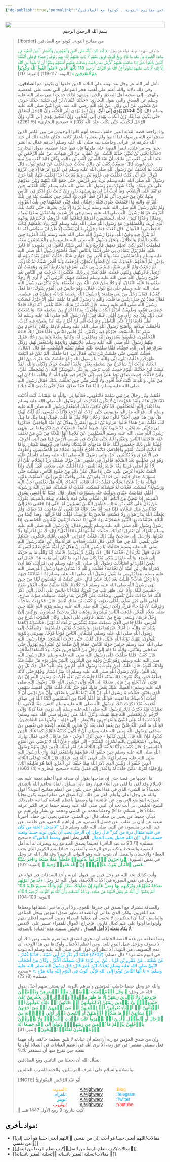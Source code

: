 ```yaml
---
{"dg-publish":true,"permalink":"/مقالات/من مفاتيح التوبة.. كونوا مع الصادقين 📝/","tags":["التوبة","القنوط","الصدق","كعب_بن_مالك"],"noteIcon":"✨"}
---
```




<div style=" display: flex; justify-content: center;">
<img style="width:100%; object-fit: cover; object-position: bottom;" src="https://images.unsplash.com/photo-1619520817334-ecc473decff7?q=80&w=735&auto=format&fit=crop&ixlib=rb-4.1.0&ixid=M3wxMjA3fDB8MHxwaG90by1wYWdlfHx8fGVufDB8fHx8fA%3D%3D"/>
</div>
<center>بسم الله الرحمن الرحيم</center>

> [!border] من مفاتيح التوبة.. كونوا مع الصادقين
> 
> جاء في سورة التوبة، قوله عز وجل:
> <font color="#00b050">﴿ لَّقَد تَّابَ ٱللَّهُ عَلَى ٱلنَّبِيِّ وَٱلۡمُهَٰجِرِينَ وَٱلۡأَنصَارِ ٱلَّذِينَ ٱتَّبَعُوهُ فِي سَاعَةِ ٱلۡعُسۡرَةِ مِنۢ بَعۡدِ مَا كَادَ يَزِيغُ قُلُوبُ فَرِيقٖ مِّنۡهُمۡ ثُمَّ تَابَ عَلَيۡهِمۡۚ إِنَّهُۥ بِهِمۡ رَءُوفٞ رَّحِيمٞ﴾ ﴿وَعَلَى ٱلثَّلَٰثَةِ ٱلَّذِينَ خُلِّفُواْ حَتَّىٰٓ إِذَا ضَاقَتۡ عَلَيۡهِمُ ٱلۡأَرۡضُ بِمَا رَحُبَتۡ وَضَاقَتۡ عَلَيۡهِمۡ أَنفُسُهُمۡ وَظَنُّوٓاْ أَن لَّا مَلۡجَأَ مِنَ ٱللَّهِ إِلَّآ إِلَيۡهِ ثُمَّ تَابَ عَلَيۡهِمۡ لِيَتُوبُوٓاْۚ إِنَّ ٱللَّهَ هُوَ ٱلتَّوَّابُ ٱلرَّحِيمُ 118 يَٰٓأَيُّهَا ٱلَّذِينَ ءَامَنُواْ ٱتَّقُواْ ٱللَّهَ وَكُونُواْ مَعَ ٱلصَّٰدِقِينَ ﴾</font> [التوبة: 117-119] [التوبة: 117]
> 
> 
> تأمل أمر الله عز وجل بعد توبته على الثلاثة الذين خلفوا أن يكونوا مع **الصادقين**، وفي ذلك دلالة والله أعلم على أهمية هجر المواطن التي تحث على المعصية والهجرة إلى صحبة أهل الصدق والخير. ويشهد لذلك حديث النبي صلى الله عليه وسلم عن الصدق والبر، يقول البخاري: 
> «حَدَّثَنَا عُثْمَانُ بْنُ أَبِي شَيْبَةَ: حَدَّثَنَا جَرِيرٌ، عَنْ مَنْصُورٍ، عَنْ أَبِي وَائِلٍ، عَنْ عَبْدِ اللَّهِ رضي الله عنه،
> عَنِ النَّبِيِّ صلى الله عليه وسلم قَالَ: (إِ**نَّ الصِّدْقَ ‌يَهْدِي ‌إِلَى ‌الْبِرِّ**، وَإِنَّ الْبِرَّ يَهْدِي إِلَى الْجَنَّةِ، وَإِنَّ الرَّجُلَ لَيَصْدُقُ حَتَّى يَكُونَ صِدِّيقًا، وَإِنَّ الْكَذِبَ يَهْدِي إِلَى الْفُجُورِ، وَإِنَّ الْفُجُورَ يَهْدِي إِلَى النَّارِ، وَإِنَّ الرَّجُلَ لَيَكْذِبُ، حَتَّى يُكْتَبَ عِنْدَ اللَّهِ كَذَّابًا).»
> «صحيح البخاري» (5/ 2261)
> 
> وإذا راجعنا قصة الثلاثة الذين خلفوا، سنجد أنهم كانوا الوحيدين من بين الكثير الذين صدقوا مع الله ورسوله لما أذنبوا ولم يعتذروا بأعذارٍ كاذبة، فكان عاقبة ذلك أن خلد الله ذكرهم في قرآنه، وخاطب نبيه صلى الله عليه وسلم أحدهم فقال له أبشر بخير يوم مر عليك، لنقرأ القصة على طولها فإن فيها عبرًا عظيمة، يقول البخاري: 
> «حَدَّثَنَا يَحْيَى بْنُ بُكَيْرٍ: حَدَّثَنَا اللَّيْثُ، عَنْ عُقَيْلٍ، عَنْ ابْنِ شِهَابٍ، عَنْ عَبْدِ الرَّحْمَنِ بْنِ عَبْدِ اللَّهِ بْنِ كَعْبِ بْنِ مَالِكٍ: أَنَّ عَبْدَ اللَّهِ بْنَ كَعْبِ بْنِ مَالِكٍ، وَكَانَ قَائِدَ كَعْبٍ مِنْ بَنِيهِ حِينَ عَمِيَ، قَالَ: سَمِعْتُ كَعْبَ بْنَ مَالِكٍ يُحَدِّثُ حِينَ تَخَلَّفَ عَنْ قِصَّةِ تَبُوكَ، قَالَ كَعْبٌ: لَمْ أَتَخَلَّفْ عَنْ رَسُولِ اللَّهِ صلى الله عليه وسلم فِي غَزْوَةٍ غَزَاهَا إِلَّا فِي غَزْوَةِ تَبُوكَ، غَيْرَ أَنِّي كُنْتُ تَخَلَّفْتُ فِي غَزْوَةِ بَدْرٍ، وَلَمْ يُعَاتِبْ أَحَدًا تَخَلَّفَ عَنْهَا، إِنَّمَا خَرَجَ رَسُولُ اللَّهِ صلى الله عليه وسلم يُرِيدُ عِيرَ قُرَيْشٍ، حَتَّى جَمَعَ اللَّهُ بَيْنَهُمْ وَبَيْنَ عَدُوِّهِمْ عَلَى غَيْرِ مِيعَادٍ، وَلَقَدْ شَهِدْتُ مَعَ رَسُولِ اللَّهِ صلى الله عليه وسلم لَيْلَةَ الْعَقَبَةِ، حِينَ تَوَاثَقْنَا عَلَى الْإِسْلَامِ، وَمَا أُحِبُّ أَنَّ لِي بِهَا مَشْهَدَ بَدْرٍ، وَإِنْ كَانَتْ بَدْرٌ أَذْكَرَ فِي النَّاسِ مِنْهَا، كَانَ مِنْ خَبَرِي: أَنِّي لَمْ أَكُنْ قَطُّ أَقْوَى وَلَا أَيْسَرَ حِينَ تَخَلَّفْتُ عَنْهُ فِي تِلْكَ الْغَزَاةِ، وَاللَّهِ مَا اجْتَمَعَتْ عِنْدِي قَبْلَهُ رَاحِلَتَانِ قَطُّ، حَتَّى جَمَعْتُهُمَا فِي تِلْكَ الْغَزْوَةِ، وَلَمْ يَكُنْ رَسُولُ اللَّهِ صلى الله عليه وسلم يُرِيدُ غَزْوَةً إِلَّا وَرَّى بِغَيْرِهَا، حَتَّى كَانَتْ تِلْكَ الْغَزْوَةُ، غَزَاهَا رَسُولُ اللَّهِ صلى الله عليه وسلم فِي حَرٍّ شَدِيدٍ، وَاسْتَقْبَلَ سَفَرًا بَعِيدًا، وَمَفَازًا وَعَدُوًّا كَثِيرًا، فَجَلَّى لِلْمُسْلِمِينَ أَمْرَهُمْ لِيَتَأَهَّبُوا أُهْبَةَ غَزْوِهِمْ، فَأَخْبَرَهُمْ بِوَجْهِهِ الَّذِي يُرِيدُ، وَالْمُسْلِمُونَ مَعَ رَسُولِ اللَّهِ صلى الله عليه وسلم كَثِيرٌ، وَلَا يَجْمَعُهُمْ كِتَابٌ حَافِظٌ، يُرِيدُ الدِّيوَانَ. قَالَ كَعْبٌ: فَمَا رَجُلٌ يُرِيدُ أَنْ يَتَغَيَّبَ إِلَّا ظَنَّ أَنْ سَيَخْفَى لَهُ، مَا لَمْ يَنْزِلْ فِيهِ وَحْيُ اللَّهِ، وَغَزَا رَسُولُ اللَّهِ صلى الله عليه وسلم تِلْكَ الْغَزْوَةَ حِينَ طَابَتِ الثِّمَارُ وَالظِّلَالُ، وَتَجَهَّزَ رَسُولُ اللَّهِ صلى الله عليه وسلم وَالْمُسْلِمُونَ مَعَهُ، فَطَفِقْتُ أَغْدُو لِكَيْ أَتَجَهَّزَ مَعَهُمْ، فَأَرْجِعُ وَلَمْ أَقْضِ شَيْئًا، فَأَقُولُ فِي نَفْسِي: أَنَا قَادِرٌ عَلَيْهِ، فَلَمْ يَزَلْ يَتَمَادَى بِي حَتَّى اشْتَدَّ بِالنَّاسِ الْجِدُّ، فَأَصْبَحَ رَسُولُ اللَّهِ صلى الله عليه وسلم وَالْمُسْلِمُونَ مَعَهُ، وَلَمْ أَقْضِ مِنْ جَهَازِي شَيْئًا، فَقُلْتُ أَتَجَهَّزُ بَعْدَهُ بِيَوْمٍ أَوْ يَوْمَيْنِ ثُمَّ أَلْحَقُهُمْ، فَغَدَوْتُ بَعْدَ أَنْ فَصَلُوا لِأَتَجَهَّزَ، فَرَجَعْتُ وَلَمْ أَقْضِ شَيْئًا، ثُمَّ غَدَوْتُ، ثُمَّ رَجَعْتُ وَلَمْ أَقْضِ شَيْئًا، فَلَمْ يَزَلْ بِي حَتَّى أَسْرَعُوا وَتَفَارَطَ الْغَزْوُ، وَهَمَمْتُ أَنْ أَرْتَحِلَ فَأُدْرِكَهُمْ، وَلَيْتَنِي فَعَلْتُ، فَلَمْ يُقَدَّرْ لِي ذَلِكَ، فَكُنْتُ إِذَا خَرَجْتُ فِي النَّاسِ بَعْدَ خُرُوجِ رَسُولِ اللَّهِ صلى الله عليه وسلم فَطُفْتُ فِيهِمْ، أَحْزَنَنِي أَنِّي لَا أَرَى إِلَّا رَجُلًا مَغْمُوصًا عَلَيْهِ النِّفَاقُ، أَوْ رَجُلًا مِمَّنْ عَذَرَ اللَّهُ مِنَ الضُّعَفَاءِ، وَلَمْ يَذْكُرْنِي رَسُولُ اللَّهِ صلى الله عليه وسلم حَتَّى بَلَغَ تَبُوكَ، فَقَالَ، وَهُوَ جَالِسٌ فِي الْقَوْمِ بِتَبُوكَ: (مَا فَعَلَ كَعْبٌ). فَقَالَ رَجُلٌ مِنْ بَنِي سَلِمَةَ: يَا رَسُولَ اللَّهِ، حَبَسَهُ بُرْدَاهُ، وَنَظَرُهُ فِي عطفيه. فَقَالَ مُعَاذُ بْنُ جَبَلٍ: بِئْسَ مَا قُلْتَ، وَاللَّهِ يَا رَسُولَ اللَّهِ مَا عَلِمْنَا عَلَيْهِ إِلَّا خَيْرًا. فَسَكَتَ رَسُولُ اللَّهِ صلى الله عليه وسلم. قَالَ كَعْبُ بْنُ مَالِكٍ: فَلَمَّا بَلَغَنِي أَنَّهُ تَوَجَّهَ قَافِلًا حَضَرَنِي هَمِّي، وَطَفِقْتُ أَتَذَكَّرُ الْكَذِبَ وَأَقُولُ: بِمَاذَا أَخْرُجُ مِنْ سَخَطِهِ غَدًا، وَاسْتَعَنْتُ عَلَى ذَلِكَ بِكُلِّ ذِي رَأْيٍ مِنْ أَهْلِي، فَلَمَّا قِيلَ: إِنَّ رَسُولَ اللَّهِ صلى الله عليه وسلم قَدْ أَظَلَّ قَادِمًا زَاحَ عَنِّي الْبَاطِلُ، وَعَرَفْتُ أَنِّي لَنْ أَخْرُجَ مِنْهُ أَبَدًا بِشَيْءٍ فِيهِ كَذِبٌ، فَأَجْمَعْتُ صِدْقَهُ، وَأَصْبَحَ رَسُولُ اللَّهِ صلى الله عليه وسلم قَادِمًا، وَكَانَ إِذَا قَدِمَ مِنْ سَفَرٍ بَدَأَ بِالْمَسْجِدِ، فَيَرْكَعُ فِيهِ رَكْعَتَيْنِ، ثُمَّ جَلَسَ لِلنَّاسِ، فَلَمَّا فَعَلَ ذَلِكَ جَاءَهُ الْمُخَلَّفُونَ، فَطَفِقُوا يَعْتَذِرُونَ إِلَيْهِ وَيَحْلِفُونَ لَهُ، وَكَانُوا بِضْعَةً وَثَمَانِينَ رَجُلًا، فَقَبِلَ مِنْهُمْ رَسُولُ اللَّهِ صلى الله عليه وسلم عَلَانِيَتَهُمْ، وَبَايَعَهُمْ وَاسْتَغْفَرَ لَهُمْ، وَوَكَلَ سَرَائِرَهُمْ إِلَى اللَّهِ، فَجِئْتُهُ، فَلَمَّا سَلَّمْتُ عَلَيْهِ تَبَسَّمَ تَبَسُّمَ الْمُغْضَبِ، ثُمَّ قَالَ: (تَعَالَ). فَجِئْتُ أَمْشِي حَتَّى جَلَسْتُ بَيْنَ يَدَيْهِ، فَقَالَ لِي: (مَا خَلَّفَكَ، أَلَمْ تَكُنْ قَدِ ابْتَعْتَ ظَهْرَكَ). فَقُلْتُ: بَلَى، إِنِّي وَاللَّهِ - يا رسول الله - لَوْ جَلَسْتُ عِنْدَ غَيْرِكَ مِنْ أَهْلِ الدُّنْيَا، لَرَأَيْتُ أَنْ سَأَخْرُجُ مِنْ سَخَطِهِ بِعُذْرٍ، وَلَقَدْ أُعْطِيتُ جَدَلًا، وَلَكِنِّي وَاللَّهِ، لَقَدْ عَلِمْتُ لَئِنْ حَدَّثْتُكَ الْيَوْمَ حَدِيثَ كَذِبٍ تَرْضَى بِهِ عَنِّي، لَيُوشِكَنَّ اللَّهُ أَنْ يُسْخِطَكَ عَلَيَّ، وَلَئِنْ حَدَّثْتُكَ حَدِيثَ صِدْقٍ تَجِدُ عَلَيَّ فِيهِ، إِنِّي لَأَرْجُو فِيهِ عَفْوَ اللَّهِ، لَا وَاللَّهِ، مَا كَانَ لِي مِنْ عُذْرٍ، وَاللَّهِ مَا كُنْتُ قَطُّ أَقْوَى وَلَا أَيْسَرَ مِنِّي حِينَ تَخَلَّفْتُ عَنْكَ. فَقَالَ رَسُولُ اللَّهِ صلى الله عليه وسلم: (أَمَّا هَذَا فَقَدْ صَدَقَ، فَقُمْ حَتَّى يَقْضِيَ اللَّهُ فِيكَ). 
> 
> فَقُمْتُ وَثَارَ رِجَالٌ مِنْ بَنِي سَلِمَةَ فَاتَّبَعُونِي، فَقَالُوا لِي: وَاللَّهِ مَا عَلِمْنَاكَ كُنْتَ أَذْنَبْتَ ذَنْبًا قَبْلَ هَذَا، وَلَقَدْ عَجَزْتَ أَنْ لَا تَكُونَ اعْتَذَرْتَ إِلَى رَسُولِ اللَّهِ صلى الله عليه وسلم بِمَا اعْتَذَرَ إِلَيْهِ الْمُتَخَلِّفُونَ، قَدْ كَانَ كَافِيَكَ ذَنْبَكَ اسْتِغْفَارُ رَسُولِ اللَّهِ صلى الله عليه وسلم لَكَ. فَوَاللَّهِ مَا زَالُوا يؤنبونني حَتَّى أَرَدْتُ أَنْ أَرْجِعَ فَأُكَذِّبَ نَفْسِي، ثُمَّ قُلْتُ لَهُمْ: هَلْ لَقِيَ هَذَا مَعِي أَحَدٌ؟ قَالُوا: نَعَمْ، رَجُلَانِ قَالَا مِثْلَ مَا قُلْتَ، فَقِيلَ لَهُمَا مِثْلُ مَا قِيلَ لَكَ، فَقُلْتُ: مَنْ هُمَا؟ قَالُوا: مُرَارَةُ بْنُ الرَّبِيعِ الْعَمْرِيُّ وَهِلَالُ بْنُ أُمَيَّةَ الْوَاقِفِيُّ، فَذَكَرُوا لِي رَجُلَيْنِ صَالِحَيْنِ، قَدْ شَهِدَا بَدْرًا، فِيهِمَا أُسْوَةٌ، فَمَضَيْتُ حِينَ ذَكَرُوهُمَا لِي، وَنَهَى رَسُولُ اللَّهِ صلى الله عليه وسلم الْمُسْلِمِينَ عَنْ كَلَامِنَا أَيُّهَا الثَّلَاثَةُ مِنْ بَيْنِ مَنْ تَخَلَّفَ عَنْهُ، فَاجْتَنَبَنَا النَّاسُ وَتَغَيَّرُوا لَنَا، حَتَّى تَنَكَّرَتْ فِي نَفْسِي الْأَرْضُ فَمَا هِيَ الَّتِي أَعْرِفُ، فَلَبِثْنَا عَلَى ذَلِكَ خَمْسِينَ لَيْلَةً، فَأَمَّا صَاحِبَايَ فَاسْتَكَانَا وَقَعَدَا فِي بُيُوتِهِمَا يَبْكِيَانِ، وَأَمَّا أَنَا فَكُنْتُ أَشَبَّ الْقَوْمِ وَأَجْلَدَهُمْ، فَكُنْتُ أَخْرُجُ فَأَشْهَدُ الصَّلَاةَ مَعَ الْمُسْلِمِينَ، وَأَطُوفُ فِي الْأَسْوَاقِ وَلَا يُكَلِّمُنِي أَحَدٌ، وَآتِي رَسُولَ اللَّهِ صلى الله عليه وسلم فَأُسَلِّمُ عَلَيْهِ وَهُوَ فِي مَجْلِسِهِ بَعْدَ الصَّلَاةِ، فَأَقُولُ فِي نَفْسِي: هَلْ حَرَّكَ شَفَتَيْهِ برَدِّ السَّلَامِ عَلَيَّ أَمْ لَا؟ ثُمَّ أُصَلِّي قَرِيبًا مِنْهُ، فَأُسَارِقُهُ النَّظَرَ، فَإِذَا أَقْبَلْتُ عَلَى صَلَاتِي أَقْبَلَ إِلَيَّ، وَإِذَا الْتَفَتُّ نَحْوَهُ أَعْرَضَ عَنِّي، حَتَّى إِذَا طَالَ عَلَيَّ ذَلِكَ مِنْ جَفْوَةِ النَّاسِ، مَشَيْتُ حَتَّى تَسَوَّرْتُ جِدَارَ حَائِطِ أَبِي قَتَادَةَ، وَهُوَ ابْنُ عَمِّي وَأَحَبُّ النَّاسِ إِلَيَّ، فَسَلَّمْتُ عَلَيْهِ، فَوَاللَّهِ مَا رَدَّ عَلَيَّ السَّلَامَ، فَقُلْتُ: يَا أَبَا قَتَادَةَ، أَنْشُدُكَ بِاللَّهِ هَلْ تَعْلَمُنِي أُحِبُّ اللَّهَ وَرَسُولَهُ؟ فَسَكَتَ، فَعُدْتُ لَهُ فَنَشَدْتُهُ فَسَكَتَ، فَعُدْتُ لَهُ فَنَشَدْتُهُ، فَقَالَ: اللَّهُ وَرَسُولُهُ أَعْلَمُ، فَفَاضَتْ عَيْنَايَ وَتَوَلَّيْتُ حَتَّى تَسَوَّرْتُ الْجِدَارَ.
> قَالَ: فَبَيْنَا أَنَا أَمْشِي بِسُوقِ الْمَدِينَةِ، إِذَا نَبَطِيٌّ مِنْ أَنْبَاطِ أَهْلِ الشَّأْمِ، مِمَّنْ قَدِمَ بِالطَّعَامِ يَبِيعُهُ بِالْمَدِينَةِ، يَقُولُ: مَنْ يَدُلُّ عَلَى كَعْبِ بْنِ مَالِكٍ، فَطَفِقَ النَّاسُ يُشِيرُونَ لَهُ، حَتَّى إِذَا جَاءَنِي دَفَعَ إِلَيَّ كِتَابًا مِنْ مَلِكِ غَسَّانَ، فَإِذَا فِيهِ: أَمَّا بَعْدُ، فَإِنَّهُ قَدْ بَلَغَنِي أَنَّ صَاحِبَكَ قَدْ جَفَاكَ، وَلَمْ يَجْعَلْكَ اللَّهُ بِدَارِ هَوَانٍ وَلَا مَضْيَعَةٍ، فَالْحَقْ بِنَا نُوَاسِكَ. فَقُلْتُ لَمَّا قَرَأْتُهَا: وَهَذَا أَيْضًا مِنَ الْبَلَاءِ، فَتَيَمَّمْتُ بِهَا التَّنُّورَ فَسَجَرْتُهُ بِهَا، حَتَّى إِذَا مَضَتْ أَرْبَعُونَ لَيْلَةً مِنَ الْخَمْسِينَ، إِذَا رَسُولُ رَسُولِ اللَّهِ صلى الله عليه وسلم يَأْتِينِي فَقَالَ: إِنَّ رَسُولَ اللَّهِ صلى الله عليه وسلم يَأْمُرُكَ أَنْ تَعْتَزِلَ امْرَأَتَكَ، فَقُلْتُ: أُطَلِّقُهَا أَمْ مَاذَا أَفْعَلُ؟ قَالَ: لَا، بَلِ اعْتَزِلْهَا وَلَا تَقْرَبْهَا. وَأَرْسَلَ إِلَى صَاحِبَيَّ مِثْلَ ذَلِكَ، فَقُلْتُ لِامْرَأَتِي: الْحَقِي بِأَهْلِكِ، فَتَكُونِي عِنْدَهُمْ حَتَّى يَقْضِيَ اللَّهُ فِي هَذَا الْأَمْرِ.
> قَالَ كَعْبٌ: فَجَاءَتِ امْرَأَةُ هِلَالِ بْنِ أُمَيَّةَ رَسُولَ اللَّهِ صلى الله عليه وسلم فَقَالَتْ: يَا رَسُولَ اللَّهِ، إِنَّ هِلَالَ بْنَ أُمَيَّةَ شَيْخٌ ضَائِعٌ لَيْسَ لَهُ خَادِمٌ، فَهَلْ تَكْرَهُ أَنْ أَخْدُمَهُ؟ قَالَ: (لَا، وَلَكِنْ لَا يَقْرَبْكِ). قَالَتْ: إِنَّهُ وَاللَّهِ مَا بِهِ حَرَكَةٌ إِلَى شَيْءٍ، وَاللَّهِ مَا زَالَ يَبْكِي مُنْذُ كَانَ مِنْ أَمْرِهِ مَا كَانَ إِلَى يَوْمِهِ هَذَا. فَقَالَ لِي بَعْضُ أَهْلِي: لَوِ اسْتَأْذَنْتَ رَسُولَ اللَّهِ صلى الله عليه وسلم فِي امْرَأَتِكَ، كَمَا أَذِنَ لِامْرَأَةِ هِلَالِ بْنِ أُمَيَّةَ أَنْ تَخْدُمَهُ؟ فَقُلْتُ: وَاللَّهِ لَا أَسْتَأْذِنُ فِيهَا رَسُولَ اللَّهِ صلى الله عليه وسلم، وَمَا يُدْرِينِي ما يَقُولُ رَسُولُ اللَّهِ صلى الله عليه وسلم إِذَا اسْتَأْذَنْتُهُ فِيهَا، وَأَنَا رَجُلٌ شَابٌّ؟ فَلَبِثْتُ بَعْدَ ذَلِكَ عَشْرَ لَيَالٍ، حَتَّى كَمَلَتْ لَنَا خَمْسُونَ لَيْلَةً مِنْ حِينَ نَهَى رَسُولُ اللَّهِ صلى الله عليه وسلم عَنْ كَلَامِنَا، فَلَمَّا صَلَّيْتُ صَلَاةَ الْفَجْرِ صُبْحَ خَمْسِينَ لَيْلَةً، وَأَنَا عَلَى ظَهْرِ بَيْتٍ مِنْ بُيُوتِنَا، فَبَيْنَا أَنَا جَالِسٌ عَلَى الْحَالِ الَّتِي ذَكَرَ اللَّهُ، قَدْ ضَاقَتْ عَلَيَّ نَفْسِي، وَضَاقَتْ عَلَيَّ الْأَرْضُ بِمَا رَحُبَتْ، سَمِعْتُ صَوْتَ صَارِخٍ، أَوْفَى عَلَى جَبَلِ سَلْعٍ، بِأَعْلَى صَوْتِهِ: يَا كَعْبُ بْنَ مَالِكٍ أَبْشِرْ، قَالَ: فَخَرَرْتُ سَاجِدًا، وَعَرَفْتُ أَنْ قَدْ جَاءَ فَرَجٌ، وَآذَنَ رَسُولُ اللَّهِ صلى الله عليه وسلم بِتَوْبَةِ اللَّهِ عَلَيْنَا حِينَ صَلَّى صَلَاةَ الْفَجْرِ، فَذَهَبَ النَّاسُ يُبَشِّرُونَنَا، وَذَهَبَ قِبَلَ صَاحِبَيَّ مُبَشِّرُونَ، وَرَكَضَ إِلَيَّ رَجُلٌ فَرَسًا، وَسَعَى سَاعٍ مِنْ أَسْلَمَ، فَأَوْفَى عَلَى الْجَبَلِ، وَكَانَ الصَّوْتُ أَسْرَعَ مِنَ الْفَرَسِ، فَلَمَّا جَاءَنِي الَّذِي سَمِعْتُ صَوْتَهُ يُبَشِّرُنِي نَزَعْتُ لَهُ ثَوْبَيَّ، فَكَسَوْتُهُ إِيَّاهُمَا بِبُشْرَاهُ، وَاللَّهِ مَا أَمْلِكُ غَيْرَهُمَا يَوْمَئِذٍ، وَاسْتَعَرْتُ ثَوْبَيْنِ فَلَبِسْتُهُمَا، وَانْطَلَقْتُ إِلَى رَسُولِ اللَّهِ صلى الله عليه وسلم، فَيَتَلَقَّانِي النَّاسُ فَوْجًا فَوْجًا، يهنونني بِالتَّوْبَةِ يَقُولُونَ: لِتَهْنِكَ تَوْبَةُ اللَّهِ عَلَيْكَ، قَالَ كَعْبٌ: حَتَّى دَخَلْتُ الْمَسْجِدَ، فَإِذَا رَسُولُ اللَّهِ صلى الله عليه وسلم جَالِسٌ حَوْلَهُ النَّاسُ، فَقَامَ إِلَيَّ طَلْحَةُ بْنُ عُبَيْدِ اللَّهِ يُهَرْوِلُ حَتَّى صَافَحَنِي وَهَنَّانِي، وَاللَّهِ مَا قَامَ إِلَيَّ رَجُلٌ مِنْ الْمُهَاجِرِينَ غَيْرَهُ، وَلَا أَنْسَاهَا لِطَلْحَةَ، قَالَ كَعْبٌ: فَلَمَّا سَلَّمْتُ عَلَى رَسُولِ اللَّهِ صلى الله عليه وسلم، قَالَ رَسُولُ اللَّهِ صلى الله عليه وسلم، وَهُوَ يَبْرُقُ وَجْهُهُ مِنَ السُّرُورِ: (‌أَبْشِرْ ‌بِخَيْرِ ‌يَوْمٍ مَرَّ عَلَيْكَ مُنْذُ وَلَدَتْكَ أُمُّكَ). قَالَ: قُلْتُ: أَمِنْ عِنْدِكَ يَا رَسُولَ اللَّهِ، أَمْ مِنْ عِنْدِ اللَّهِ؟ قَالَ: (لَا، بَلْ مِنْ عِنْدِ اللَّهِ). وَكَانَ رَسُولُ اللَّهِ صلى الله عليه وسلم إِذَا سُرَّ اسْتَنَارَ وَجْهُهُ حَتَّى كَأَنَّهُ قِطْعَةُ قَمَرٍ، وَكُنَّا نَعْرِفُ ذَلِكَ مِنْهُ، فَلَمَّا جَلَسْتُ بَيْنَ يَدَيْهِ قُلْتُ: يَا رَسُولَ اللَّهِ، إِنَّ مِنْ تَوْبَتِي أَنْ أَنْخَلِعَ مِنْ مَالِي صَدَقَةً إِلَى اللَّهِ وَإِلَى رَسُولِ اللَّهِ، قَالَ رَسُولُ اللَّهِ صلى الله عليه وسلم: (أَمْسِكْ عَلَيْكَ بَعْضَ مَالِكَ فَهُوَ خَيْرٌ لَكَ). قُلْتُ: فَإِنِّي أُمْسِكُ سَهْمِي الَّذِي بِخَيْبَرَ، فَقُلْتُ: يَا رَسُولَ اللَّهِ، إِنَّ اللَّهَ إِنَّمَا نَجَّانِي بِالصِّدْقِ، وَإِنَّ مِنْ تَوْبَتِي أَنْ لَا أُحَدِّثَ إِلَّا صِدْقًا مَا لقيت. فَوَاللَّهِ مَا أَعْلَمُ أَحَدًا مِنَ  الْمُسْلِمِينَ أَبْلَاهُ اللَّهُ فِي صِدْقِ الْحَدِيثِ مُنْذُ ذَكَرْتُ ذَلِكَ لِرَسُولِ اللَّهِ صلى الله عليه وسلم أَحْسَنَ مِمَّا أَبْلَانِي، مَا تَعَمَّدْتُ مُنْذُ ذَكَرْتُ ذَلِكَ لِرَسُولِ اللَّهِ صلى الله عليه وسلم إِلَى يَوْمِي هَذَا كَذِبًا، وَإِنِّي لَأَرْجُو أَنْ يَحْفَظَنِي اللَّهُ فِيمَا بَقِيتُ. وَأَنْزَلَ اللَّهُ عَلَى رَسُولِهِ صلى الله عليه وسلم: {لَقَدْ تَابَ اللَّهُ عَلَى النَّبِيِّ وَالْمُهَاجِرِينَ وَالأَنْصَارِ - إِلَى قَوْلِهِ - وَكُونُوا مَعَ الصَّادِقِينَ}. فَوَاللَّهِ مَا أَنْعَمَ اللَّهُ عَلَيَّ مِنْ نِعْمَةٍ قَطُّ، بَعْدَ أَنْ هَدَانِي لِلْإِسْلَامِ، أَعْظَمَ فِي نَفْسِي مِنْ صِدْقِي لِرَسُولِ اللَّهِ صلى الله عليه وسلم، أَنْ لَا أَكُونَ كَذَبْتُهُ فَأَهْلِكَ كَمَا هَلَكَ الَّذِينَ كَذَبُوا، فَإِنَّ اللَّهَ قَالَ لِلَّذِينَ كَذَبُوا - حِينَ أَنْزَلَ الْوَحْيَ - شَرَّ مَا قَالَ لِأَحَدٍ، فَقَالَ تبارك وتعالى: {سَيَحْلِفُونَ بِاللَّهِ لَكُمْ إِذَا انْقَلَبْتُمْ - إِلَى قَوْلِهِ - فَإِنَّ اللَّهَ لا يَرْضَى عَنِ الْقَوْمِ الْفَاسِقِينَ}.
>  قَالَ كَعْبٌ: وَكُنَّا تَخَلَّفْنَا أَيُّهَا الثَّلَاثَةُ عَنْ أَمْرِ أُولَئِكَ الَّذِينَ قَبِلَ مِنْهُمْ رَسُولُ اللَّهِ صلى الله عليه وسلم حِينَ حَلَفُوا لَهُ، فَبَايَعَهُمْ وَاسْتَغْفَرَ لَهُمْ، وَأَرْجَأَ رَسُولُ اللَّهِ صلى الله عليه وسلم أَمْرَنَا حَتَّى قَضَى اللَّهُ فِيهِ، فَبِذَلِكَ قَالَ اللَّهُ: {وَعَلَى الثَّلاثَةِ الَّذِينَ خُلِّفُوا}. وَلَيْسَ الَّذِي ذَكَرَ اللَّهُ مِمَّا خُلِّفْنَا عَنِ الْغَزْوِ، إِنَّمَا هُوَ تَخْلِيفُهُ إِيَّانَا، وَإِرْجَاؤُهُ أَمْرَنَا، عَمَّنْ حَلَفَ لَهُ وَاعْتَذَرَ إِلَيْهِ فَقَبِلَ مِنْهُ.»
> «صحيح البخاري» (4/ 1603)
> 
> ما أعجبها من قصة حتى إن صاحبها يقول أن صدقه فيها أعظم نعمة عليه بعد الإسلام وقد لقي ما لقي من البلاء فيها، وهنا يأتي تساؤل، لماذا نجاهم الله بالصدق تحديدا؟ ما الشيء الذي في هذا الخلقِ حتى يكون من أعظم مفاتيح التوبة؟ أقول والله عز وجل أعلى وأعلم، لعل من ذلك أن الصدق في مقام التوبة يكون تجليا لعبودية التواضع التي ورد عن عائشة أنها وصفتها بأعظم العبادة كما نبه على ذلك الشيخ الخليفي، بل أنت تجد أن النبي صلى الله عليه وسلم حينما عرف الكبر عرفه بماذا؟ قال مسلم:
> «(91) وحدثنا محمد بن المثنى ومحمد بن بشار وإبراهيم بن دينار، جميعا عن يحيى بن حماد. قال ابن المثنى: حدثني يحيى ابن حماد. أخبرنا شعبة عن أبان بن تغلب، عن فضيل الفقيمي، عن إبراهيم النخعي، عن علقمة، عن عبد الله بن مسعود، عن النبي صلى الله عليه وسلم قال:
> <font color="#00b0f0">"لا يدخل الجنة من كان في قلبه مثقال ذرة من كبر" قال رجل: إن الرجل يحب أن يكون ثوبه حسنا ونعله حسنة. قال: "إن الله جميل يحب الجمال. </font>**الكبر بطر الحق** <font color="#00b0f0">وغمط الناس"»</font>
> «صحيح مسلم» (1/ 93 ت عبد الباقي)
> فحينما يصدق العبد مع ربه ويعترف له أنه أهل للعقوبة والسخط ولكنه يرجو الرحمة والمغفرة، فماذا يمنع الكريم الذي يحب العطاء والإحسان والفضل أن يتوب عليه وهو التواب الرحيم؟ وقد قال الله عز وجل في نفس السورة: <font color="#00b050">﴿وَءَاخَرُونَ ٱعۡتَرَفُواْ بِذُنُوبِهِمۡ خَلَطُواْ عَمَلٗا صَٰلِحٗا وَءَاخَرَ سَيِّئًا عَسَى ٱللَّهُ أَن يَتُوبَ عَلَيۡهِمۡۚ إِنَّ ٱللَّهَ غَفُورٞ رَّحِيمٌ ﴾</font> [التوبة: 102]
> 
> وأنت كذلك تجد الله عز وجل قرن بين قبول التوبة وأخذ الصدقات في قوله عز وجل في نفس السورة في الآيات اللاحقة، يقول الله عز وجل:<font color="#00b050"> ﴿خُذۡ مِنۡ أَمۡوَٰلِهِمۡ صَدَقَةٗ تُطَهِّرُهُمۡ وَتُزَكِّيهِم بِهَا وَصَلِّ عَلَيۡهِمۡۖ إِنَّ صَلَوٰتَكَ سَكَنٞ لَّهُمۡۗ وَٱللَّهُ سَمِيعٌ عَلِيمٌ 103 أَلَمۡ يَعۡلَمُوٓاْ أَنَّ ٱللَّهَ هُوَ يَقۡبَلُ ٱلتَّوۡبَةَ عَنۡ عِبَادِهِۦ وَيَأۡخُذُ ٱلصَّدَقَٰتِ وَأَنَّ ٱللَّهَ هُوَ ٱلتَّوَّابُ ٱلرَّحِيمُ 104﴾</font> [التوبة: 103-104]
> 
> والصدقة تشترك مع الصدق في جذرها اللغوي، ولا أدري ما سر اشتقاقها ومعناها عند اللغويين، ولكن الذي بدا لي أن الصدقة تظهر صدق المؤمن وبخل المنافق والفاسق، كما أن المتكبرين لا يحبون أن يعطوا الفقراء ويرون أنفسهم أعظم منهم وأوتوا ما أوتوا على علم كحال قارون، فإخراج الأموال للفقراء عسير على الأنفس **لا يكاد يفعله إلا أهل الصدق** ، فحَسُن تسمية هذه العبادة بالصدقة. 
> 
> ومما نتعلمه من هذه القصة الجليلة، أن نتحرى الصدق فيما نعزم عليه، ومن ذلك أن لا نسوف ونؤجل عمل اليوم للغد، ومن أعظم الأعمال وأوكدها من هذا الوجه، أي عدم التسويف، هي التوبة، ألا تنظر إلى قول النبي صلى الله عليه وسلم أنه يتوب في اليوم مئة مرة؟ 
> قال مسلم:
> <font color="#00b0f0">(2702) حَدَّثَنَا أَبُو بَكْرِ بْنُ أَبِي شَيْبَةَ ، حَدَّثَنَا غُنْدَرٌ ، عَنْ شُعْبَةَ ، عَنْ عَمْرِو بْنِ مُرَّةَ ، عَنْ أَبِي بُرْدَةَ قَالَ: سَمِعْتُ الْأَغَرَّ ، وَكَانَ مِنْ أَصْحَابِ النَّبِيِّ صلى الله عليه وسلم يُحَدِّثُ ابْنَ عُمَرَ قَالَ: قَالَ رَسُولُ اللهِ صلى الله عليه وسلم: « يَا أَيُّهَا النَّاسُ تُوبُوا إِلَى اللهِ فَإِنِّي أَتُوبُ فِي الْيَوْمِ إِلَيْهِ ‌مِائَةَ ‌مَرَّةٍ .»</font>
> «صحيح مسلم» (8/ 72)
> 
> والله عز وجل حينما خاطب المؤمنين وأمرهم بالتوبة، لم يستثن منهم أحدًا، يقول الله عز وجل:
> <font color="#00b050">﴿ وَقُل لِّلۡمُؤۡمِنَٰتِ يَغۡضُضۡنَ مِنۡ أَبۡصَٰرِهِنَّ وَيَحۡفَظۡنَ فُرُوجَهُنَّ وَلَا يُبۡدِينَ زِينَتَهُنَّ إِلَّا مَا ظَهَرَ مِنۡهَاۖ وَلۡيَضۡرِبۡنَ بِخُمُرِهِنَّ عَلَىٰ جُيُوبِهِنَّۖ وَلَا يُبۡدِينَ زِينَتَهُنَّ إِلَّا لِبُعُولَتِهِنَّ أَوۡ ءَابَآئِهِنَّ أَوۡ ءَابَآءِ بُعُولَتِهِنَّ أَوۡ أَبۡنَآئِهِنَّ أَوۡ أَبۡنَآءِ بُعُولَتِهِنَّ أَوۡ إِخۡوَٰنِهِنَّ أَوۡ بَنِيٓ إِخۡوَٰنِهِنَّ أَوۡ بَنِيٓ أَخَوَٰتِهِنَّ أَوۡ نِسَآئِهِنَّ أَوۡ مَا مَلَكَتۡ أَيۡمَٰنُهُنَّ أَوِ ٱلتَّٰبِعِينَ غَيۡرِ أُوْلِي ٱلۡإِرۡبَةِ مِنَ ٱلرِّجَالِ أَوِ ٱلطِّفۡلِ ٱلَّذِينَ لَمۡ يَظۡهَرُواْ عَلَىٰ عَوۡرَٰتِ ٱلنِّسَآءِۖ وَلَا يَضۡرِبۡنَ بِأَرۡجُلِهِنَّ لِيُعۡلَمَ مَا يُخۡفِينَ مِن زِينَتِهِنَّۚ وَتُوبُوٓاْ إِلَى ٱللَّهِ جَمِيعًا أَيُّهَ ٱلۡمُؤۡمِنُونَ لَعَلَّكُمۡ تُفۡلِحُونَ﴾</font> [النور: 31]
> 
> وإن من صدق المؤمن مع ربه أن يعلم أن عبادته لا تليق بعظمة خالقه، وأنه مهما فعل سيبقى مقصرا في حق ربه، ألا ترى أنك في أعظم العبادات في الصلاة أول ما تفعله حين تفرغ منها أن تستغفر ثلاثا؟
> 
> نسأل الله أن يجعلنا من التائبين ومع الصادقين.
> 
> والصلاة والسلام على أشرف المرسلين، والحمد لله رب العالمين.

> [!NOTE]   أَبُو عَبْدِ الرَّحْمَنِ المِغْوَارِيُّ 
> <div style="display: flex; width: 100%; text-align: center; font-family: sans-serif;"> <div style="flex: 1; text-align: right; color: #ffb329;">المدونة:</div>     <div style="flex: 1;">    <a href="https://almighwary.netlify.app">AlMighwary</a>  </div><div style="flex: 1; text-align: left; color: #ffb329;">:Blog</div></div>
>     <div style="display: flex; width: 100%; text-align: center; font-family: sans-serif;"> <div style="flex: 1; text-align: right; color: #01abe9;">تلغرام:</div>      <div style="flex: 1;">        <a href="https://t.me/AlMighwary">AlMighwary</a>      </div>      <div style="flex: 1; text-align: left; color: #01abe9;">:Telegram</div>   </div>
>    
>    <div style="display: flex; width: 100%; text-align: center; font-family: sans-serif;">     <div style="flex: 1; text-align: right; color: #01abe9;">تويتر:</div>      <div style="flex: 1;">       <a href="https://x.com/AlMighwary">AlMighwary</a>      </div>     <div style="flex: 1; text-align: left; color: #01abe9;">:Twitter</div>    </div> <div style="display: flex; width: 100%; text-align: center; font-family: sans-serif;">      <div style="flex: 1; text-align: right; color: #fb0101;">يوتيوب:</div><div style="flex: 1;"> <a href="https://www.youtube.com/@AlMighwary">AlMighwary</a>      </div>  <div style="flex: 1; text-align: left; color: #fb0101;">:Youtube</div>   </div>   
>    <footer>📅 كُتِبَ  بتاريخ: 9 ربيع الأول 1447 هـــ</footer>

## مواد ـأخرى:
- [[مقالات/اللهم أبغني حبيبا هو أحب إلي من نفسي 📝\|اللهم أبغني حبيبا هو أحب إلي من نفسي 📝]]
- [[مقالات/كيف نتعلم الرضا من النمل📝\|كيف نتعلم الرضا من النمل📝]]
- [[مقالات/تسلية الفقير باتسائه 📝\|تسلية الفقير باتسائه 📝]]
